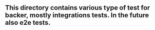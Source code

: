 ## This directory contains various type of test for backer, mostly integrations tests. In the future also e2e tests.
